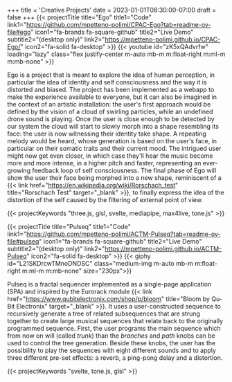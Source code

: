 +++
title = 'Creative Projects'
date = 2023-01-01T08:30:00-07:00
draft = false
+++
{{< projectTitle title="Ego"
title1="Code" link1="https://github.com/mpetteno-polimi/CPAC-Ego?tab=readme-ov-file#ego" icon1="fa-brands fa-square-github"
title2="Live Demo" subtitle2="(desktop only)" link2="https://mpetteno-polimi.github.io/CPAC-Ego/" icon2="fa-solid fa-desktop" >}}
{{< youtube id="zK5xQAdvrfw" loading="lazy" class="flex justify-center m-auto mb-m m:float-right m:ml-m m:mb-none" >}}

Ego is a project that is meant to explore the idea of human perception, in particular the idea of identity and self 
consciousness and the way it is distorted and biased. The project has been implemented as a webapp to make the experience 
available to everyone, but it can also be imagined in the context of an artistic installation: the user's first 
approach would be defined by the vision of a cloud of swirling particles, while an undefined drone sound is playing. 
Once the user is close enough to be detected by our system the cloud will start to slowly morph into a shape resembling 
its face: the user is now witnessing their identity take shape. A repeating melody would be heard, whose generation is 
based on the user's face, in particular on their somatic traits and their current mood. The intrigued user might now 
get even closer, in which case they'll hear the music become more and more intense, in a higher pitch and faster, 
representing an ever-growing feedback loop of self consciousness. The final phase of Ego will show the user their face 
being morphed into a new shape, reminiscent of a
{{< link href="https://en.wikipedia.org/wiki/Rorschach_test" title="Rorschach Test" target="_blank" >}},
to finally express the idea of the distortion of the self caused by the filtering of external point of view.

{{< projectKeywords "three.js, glsl, svelte, mediapipe, max4live, tone.js" >}}

<div class="m:mb-l clear-both"></div>

{{< projectTitle title="Pulseq" 
    title1="Code" link1="https://github.com/mpetteno-polimi/ACTM-Pulseq?tab=readme-ov-file#pulseq" icon1="fa-brands fa-square-github" 
    title2="Live Demo" subtitle2="(desktop only)" link2="https://mpetteno-polimi.github.io/ACTM-Pulseq" icon2="fa-solid fa-desktop" >}}
{{< giphy id="L21SKDrcwTMnoDNDSC" class="medium-img m-auto mb-m m:float-right m:ml-m m:mb-none" size="230px">}}

Pulseq is a fractal sequencer implemented as a single-page application (SPA) and inspired by the Eurorack module 
{{< link href="https://www.qubitelectronix.com/shop/p/bloom" title="Bloom by Qu-Bit Electronix" target="_blank" >}}.
It uses a user-constructed sequence to recursively generate a tree of related subsequences that are strung together to 
create large musical sequences that relate back to the originally programmed sequence. First, the user programs the main
sequence which from now on will (called *trunk*) than the *branches* and *path* knobs can be used to control the tree 
generation. Beside these knobs, the user has the possibility to play the sequences with eight different sounds and to 
apply three different pre-set effects: a reverb, a ping-pong delay and a distortion.

{{< projectKeywords "svelte, tone.js, glsl" >}}

<div class="clear-both"></div>
